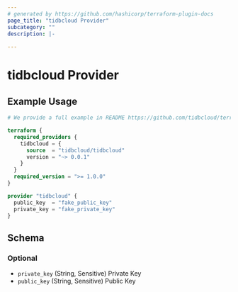 ```yaml
---
# generated by https://github.com/hashicorp/terraform-plugin-docs
page_title: "tidbcloud Provider"
subcategory: ""
description: |-
  
---
```


# tidbcloud Provider



## Example Usage

```terraform
# We provide a full example in README https://github.com/tidbcloud/terraform-provider-tidbcloud#using-the-provider

terraform {
  required_providers {
    tidbcloud = {
      source  = "tidbcloud/tidbcloud"
      version = "~> 0.0.1"
    }
  }
  required_version = ">= 1.0.0"
}

provider "tidbcloud" {
  public_key  = "fake_public_key"
  private_key = "fake_private_key"
}
```

<!-- schema generated by tfplugindocs -->
## Schema

### Optional

- `private_key` (String, Sensitive) Private Key
- `public_key` (String, Sensitive) Public Key
